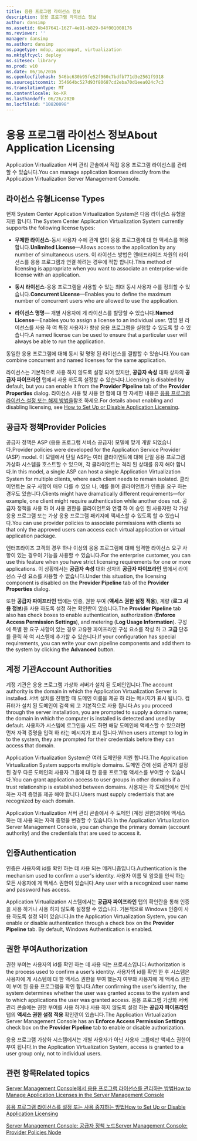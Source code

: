 ```yaml
---
title: 응용 프로그램 라이선스 정보
description: 응용 프로그램 라이선스 정보
author: dansimp
ms.assetid: 6b487641-1627-4e91-b829-04f001008176
ms.reviewer: ''
manager: dansimp
ms.author: dansimp
ms.pagetype: mdop, appcompat, virtualization
ms.mktglfcycl: deploy
ms.sitesec: library
ms.prod: w10
ms.date: 06/16/2016
ms.openlocfilehash: 546bc630b95fe52f960c7bdfb771d3e2561f9318
ms.sourcegitcommit: 354664bc527d93f80687cd2eba70d1eea024c7c3
ms.translationtype: MT
ms.contentlocale: ko-KR
ms.lasthandoff: 06/26/2020
ms.locfileid: "10820098"
---
```

# <span data-ttu-id="63702-103">응용 프로그램 라이선스 정보</span><span class="sxs-lookup"><span data-stu-id="63702-103">About Application Licensing</span></span>


<span data-ttu-id="63702-104">Application Virtualization 서버 관리 콘솔에서 직접 응용 프로그램 라이선스를 관리할 수 있습니다.</span><span class="sxs-lookup"><span data-stu-id="63702-104">You can manage application licenses directly from the Application Virtualization Server Management Console.</span></span>

## <span data-ttu-id="63702-105">라이선스 유형</span><span class="sxs-lookup"><span data-stu-id="63702-105">License Types</span></span>


<span data-ttu-id="63702-106">현재 System Center Application Virtualization System은 다음 라이선스 유형을 지원 합니다.</span><span class="sxs-lookup"><span data-stu-id="63702-106">The System Center Application Virtualization System currently supports the following license types:</span></span>

-   <span data-ttu-id="63702-107">**무제한 라이선스**-동시 사용자 수에 관계 없이 응용 프로그램에 대 한 액세스를 허용 합니다.</span><span class="sxs-lookup"><span data-stu-id="63702-107">**Unlimited License**—Allows access to the application by any number of simultaneous users.</span></span> <span data-ttu-id="63702-108">이 라이선스 방법은 엔터프라이즈 차원의 라이선스를 응용 프로그램과 연결 하려는 경우에 적합 합니다.</span><span class="sxs-lookup"><span data-stu-id="63702-108">This method of licensing is appropriate when you want to associate an enterprise-wide license with an application.</span></span>

-   <span data-ttu-id="63702-109">**동시 라이선스**-응용 프로그램을 사용할 수 있는 최대 동시 사용자 수를 정의할 수 있습니다.</span><span class="sxs-lookup"><span data-stu-id="63702-109">**Concurrent License**—Enables you to define the maximum number of concurrent users who are allowed to use the application.</span></span>

-   <span data-ttu-id="63702-110">**라이선스 명명**— 개별 사용자에 게 라이선스를 할당할 수 있습니다.</span><span class="sxs-lookup"><span data-stu-id="63702-110">**Named License**—Enables you to assign a license to an individual user.</span></span> <span data-ttu-id="63702-111">명명 된 라이선스를 사용 하 여 특정 사용자가 항상 응용 프로그램을 실행할 수 있도록 할 수 있습니다.</span><span class="sxs-lookup"><span data-stu-id="63702-111">A named license can be used to ensure that a particular user will always be able to run the application.</span></span>

<span data-ttu-id="63702-112">동일한 응용 프로그램에 대해 동시 및 명명 된 라이선스를 결합할 수 있습니다.</span><span class="sxs-lookup"><span data-stu-id="63702-112">You can combine concurrent and named licenses for the same application.</span></span>

<span data-ttu-id="63702-113">라이선스는 기본적으로 사용 하지 않도록 설정 되어 있지만, **공급자 속성** 대화 상자의 **공급자 파이프라인** 탭에서 사용 하도록 설정할 수 있습니다.</span><span class="sxs-lookup"><span data-stu-id="63702-113">Licensing is disabled by default, but you can enable it from the **Provider Pipeline** tab of the **Provider Properties** dialog.</span></span> <span data-ttu-id="63702-114">라이선스 사용 및 사용 안 함에 대 한 자세한 내용은 [응용 프로그램 라이선스 설정 또는 해제 방법을](how-to-set-up-or-disable-application-licensing.md)참조 하세요.</span><span class="sxs-lookup"><span data-stu-id="63702-114">For details about enabling and disabling licensing, see [How to Set Up or Disable Application Licensing](how-to-set-up-or-disable-application-licensing.md).</span></span>

## <span data-ttu-id="63702-115">공급자 정책</span><span class="sxs-lookup"><span data-stu-id="63702-115">Provider Policies</span></span>


<span data-ttu-id="63702-116">공급자 정책은 ASP (응용 프로그램 서비스 공급자) 모델에 맞게 개발 되었습니다.</span><span class="sxs-lookup"><span data-stu-id="63702-116">Provider policies were developed for the Application Service Provider (ASP) model.</span></span> <span data-ttu-id="63702-117">이 모델에서 단일 ASP는 여러 클라이언트에 대해 단일 응용 프로그램 가상화 시스템을 호스트할 수 있으며, 각 클라이언트는 격리 된 상태를 유지 해야 합니다.</span><span class="sxs-lookup"><span data-stu-id="63702-117">In this model, a single ASP can host a single Application Virtualization System for multiple clients, where each client needs to remain isolated.</span></span> <span data-ttu-id="63702-118">클라이언트는 요구 사항이 매우 다를 수 있으 나, 예를 들어 클라이언트가 인증을 요구 하는 경우도 있습니다.</span><span class="sxs-lookup"><span data-stu-id="63702-118">Clients might have dramatically different requirements—for example, one client might require authentication while another does not.</span></span> <span data-ttu-id="63702-119">공급자 정책을 사용 하 여 사용 권한을 클라이언트와 연결 하 여 승인 된 사용자만 각 가상 응용 프로그램 또는 가상 응용 프로그램 패키지에 액세스할 수 있도록 할 수 있습니다.</span><span class="sxs-lookup"><span data-stu-id="63702-119">You can use provider policies to associate permissions with clients so that only the approved users can access each virtual application or virtual application package.</span></span>

<span data-ttu-id="63702-120">엔터프라이즈 고객의 경우 하나 이상의 응용 프로그램에 대해 엄격한 라이선스 요구 사항이 있는 경우이 기능을 사용할 수 있습니다.</span><span class="sxs-lookup"><span data-stu-id="63702-120">For the enterprise customer, you can use this feature when you have strict licensing requirements for one or more applications.</span></span> <span data-ttu-id="63702-121">이 상황에서는 **공급자 속성** 대화 상자의 **공급자 파이프라인** 탭에서 라이선스 구성 요소를 사용할 수 없습니다.</span><span class="sxs-lookup"><span data-stu-id="63702-121">Under this situation, the licensing component is disabled on the **Provider Pipeline** tab of the **Provider Properties** dialog.</span></span>

<span data-ttu-id="63702-122">또한 **공급자 파이프라인** 탭에는 인증, 권한 부여 (**액세스 권한 설정 적용**), 계량 (**로그 사용 정보**)을 사용 하도록 설정 하는 확인란이 있습니다.</span><span class="sxs-lookup"><span data-stu-id="63702-122">The **Provider Pipeline** tab also has check boxes to enable authentication, authorization (**Enforce Access Permission Settings**), and metering (**Log Usage Information**).</span></span> <span data-ttu-id="63702-123">구성에 특별 한 요구 사항이 있는 경우 고유한 파이프라인 구성 요소를 작성 하 고 **고급** 단추를 클릭 하 여 시스템에 추가할 수 있습니다.</span><span class="sxs-lookup"><span data-stu-id="63702-123">If your configuration has special requirements, you can write your own pipeline components and add them to the system by clicking the **Advanced** button.</span></span>

## <span data-ttu-id="63702-124">계정 기관</span><span class="sxs-lookup"><span data-stu-id="63702-124">Account Authorities</span></span>


<span data-ttu-id="63702-125">계정 기관은 응용 프로그램 가상화 서버가 설치 된 도메인입니다.</span><span class="sxs-lookup"><span data-stu-id="63702-125">The account authority is the domain in which the Application Virtualization Server is installed.</span></span> <span data-ttu-id="63702-126">서버 설치를 진행할 때 도메인 이름을 제공 하 라는 메시지가 표시 됩니다. 컴퓨터가 설치 된 도메인이 검색 되 고 기본적으로 사용 됩니다.</span><span class="sxs-lookup"><span data-stu-id="63702-126">As you proceed through the server installation, you are prompted to supply a domain name; the domain in which the computer is installed is detected and used by default.</span></span> <span data-ttu-id="63702-127">사용자가 시스템에 로그인을 시도 하면 해당 도메인에 액세스할 수 있으려면 먼저 자격 증명을 입력 하 라는 메시지가 표시 됩니다.</span><span class="sxs-lookup"><span data-stu-id="63702-127">When users attempt to log in to the system, they are prompted for their credentials before they can access that domain.</span></span>

<span data-ttu-id="63702-128">Application Virtualization System은 여러 도메인을 지원 합니다.</span><span class="sxs-lookup"><span data-stu-id="63702-128">The Application Virtualization System supports multiple domains.</span></span> <span data-ttu-id="63702-129">도메인 간에 신뢰 관계가 설정 된 경우 다른 도메인의 사용자 그룹에 대 한 응용 프로그램 액세스를 부여할 수 있습니다.</span><span class="sxs-lookup"><span data-stu-id="63702-129">You can grant application access to user groups in other domains if a trust relationship is established between domains.</span></span> <span data-ttu-id="63702-130">사용자는 각 도메인에서 인식 하는 자격 증명을 제공 해야 합니다.</span><span class="sxs-lookup"><span data-stu-id="63702-130">Users must supply credentials that are recognized by each domain.</span></span>

<span data-ttu-id="63702-131">Application Virtualization 서버 관리 콘솔에서 주 도메인 (계정 권한)과이에 액세스 하는 데 사용 되는 자격 증명을 변경할 수 있습니다.</span><span class="sxs-lookup"><span data-stu-id="63702-131">In the Application Virtualization Server Management Console, you can change the primary domain (account authority) and the credentials that are used to access it.</span></span>

## <span data-ttu-id="63702-132">인증</span><span class="sxs-lookup"><span data-stu-id="63702-132">Authentication</span></span>


<span data-ttu-id="63702-133">인증은 사용자의 id를 확인 하는 데 사용 되는 메커니즘입니다.</span><span class="sxs-lookup"><span data-stu-id="63702-133">Authentication is the mechanism used to confirm a user's identity.</span></span> <span data-ttu-id="63702-134">사용자 이름 및 암호를 인식 하는 모든 사용자에 게 액세스 권한이 있습니다.</span><span class="sxs-lookup"><span data-stu-id="63702-134">Any user with a recognized user name and password has access.</span></span>

<span data-ttu-id="63702-135">Application Virtualization 시스템에서는 **공급자 파이프라인** 탭의 확인란을 통해 인증을 사용 하거나 사용 하지 않도록 설정할 수 있습니다. 기본적으로 Windows 인증이 사용 하도록 설정 되어 있습니다.</span><span class="sxs-lookup"><span data-stu-id="63702-135">In the Application Virtualization System, you can enable or disable authentication through a check box on the **Provider Pipeline** tab. By default, Windows Authentication is enabled.</span></span>

## <span data-ttu-id="63702-136">권한 부여</span><span class="sxs-lookup"><span data-stu-id="63702-136">Authorization</span></span>


<span data-ttu-id="63702-137">권한 부여는 사용자의 id를 확인 하는 데 사용 되는 프로세스입니다.</span><span class="sxs-lookup"><span data-stu-id="63702-137">Authorization is the process used to confirm a user’s identity.</span></span> <span data-ttu-id="63702-138">사용자의 id를 확인 한 후 시스템은 사용자에 게 시스템에 대 한 액세스 권한을 부여 했는지 여부와 사용자에 게 액세스 권한이 부여 된 응용 프로그램을 확인 합니다.</span><span class="sxs-lookup"><span data-stu-id="63702-138">After confirming the user's identity, the system determines whether the user was granted access to the system and to which applications the user was granted access.</span></span> <span data-ttu-id="63702-139">응용 프로그램 가상화 서버 관리 콘솔에는 권한 부여를 사용 하거나 사용 하지 않도록 설정 하는 **공급자 파이프라인** 탭의 **액세스 권한 설정 적용** 확인란이 있습니다.</span><span class="sxs-lookup"><span data-stu-id="63702-139">The Application Virtualization Server Management Console has an **Enforce Access Permission Settings** check box on the **Provider Pipeline** tab to enable or disable authorization.</span></span>

<span data-ttu-id="63702-140">응용 프로그램 가상화 시스템에서는 개별 사용자가 아닌 사용자 그룹에만 액세스 권한이 부여 됩니다.</span><span class="sxs-lookup"><span data-stu-id="63702-140">In the Application Virtualization System, access is granted to a user group only, not to individual users.</span></span>

## <span data-ttu-id="63702-141">관련 항목</span><span class="sxs-lookup"><span data-stu-id="63702-141">Related topics</span></span>


[<span data-ttu-id="63702-142">Server Management Console에서 응용 프로그램 라이선스를 관리하는 방법</span><span class="sxs-lookup"><span data-stu-id="63702-142">How to Manage Application Licenses in the Server Management Console</span></span>](how-to-manage-application-licenses-in-the-server-management-console.md)

[<span data-ttu-id="63702-143">응용 프로그램 라이선스를 설정 또는 사용 중지하는 방법</span><span class="sxs-lookup"><span data-stu-id="63702-143">How to Set Up or Disable Application Licensing</span></span>](how-to-set-up-or-disable-application-licensing.md)

[<span data-ttu-id="63702-144">Server Management Console: 공급자 정책 노드</span><span class="sxs-lookup"><span data-stu-id="63702-144">Server Management Console: Provider Policies Node</span></span>](server-management-console-provider-policies-node.md)

 

 





